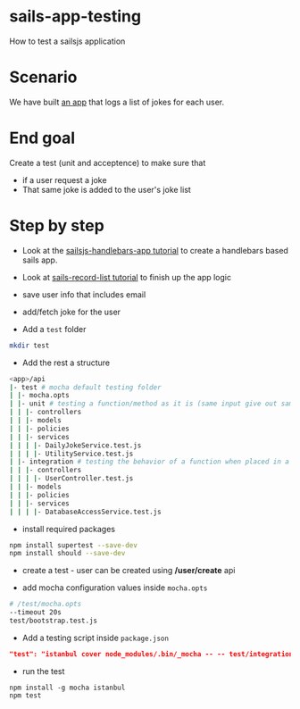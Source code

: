 # sails-app-testing
How to test a sailsjs application

# Scenario
We have built [an app](https://github.com/nshimiye/sails-record-list) that logs a list of jokes for each user.

# End goal
Create a test (unit and acceptence) to make sure that 
* if a user request a joke
* That same joke is added to the user's joke list

# Step by step

* Look at the [sailsjs-handlebars-app tutorial](https://github.com/nshimiye/sailsjs-handlebars-app) to create a handlebars based sails app.

* Look at [sails-record-list tutorial](https://github.com/nshimiye/sails-record-list) to finish up the app logic
 * save user info that includes email
 * add/fetch joke for the user

* Add a `test` folder
```sh
mkdir test
```

* Add the rest a structure
```sh
<app>/api
|- test # mocha default testing folder
| |- mocha.opts
| |- unit # testing a function/method as it is (same input give out same output)
| | |- controllers
| | |- models
| | |- policies
| | |- services
| | | |- DailyJokeService.test.js
| | | |- UtilityService.test.js
| |- integration # testing the behavior of a function when placed in a given environment (ex: action handler defined in the controller)
| | |- controllers
| | | |- UserController.test.js
| | |- models
| | |- policies
| | |- services
| | | |- DatabaseAccessService.test.js
```

* install required packages
```sh
npm install supertest --save-dev
npm install should --save-dev
```

* create a test - user can be created using **/user/create** api

* add mocha configuration values inside `mocha.opts`
```sh
# /test/mocha.opts
--timeout 20s
test/bootstrap.test.js
```

* Add a testing script inside `package.json`
```json
"test": "istanbul cover node_modules/.bin/_mocha -- -- test/integration/controllers/**/*.test.js"
```

* run the test
```
npm install -g mocha istanbul
npm test
```
